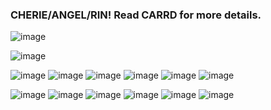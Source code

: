 ### CHERIE/ANGEL/RIN! Read CARRD for more details. 


![image](https://github.com/cheriecrush/cheriecrush/assets/137821742/9448bc2d-3b9e-4dbb-8183-d91058e3ad2c)


![image](https://github.com/cheriecrush/cheriecrush/assets/137821742/ca67ec18-2f7c-4f87-9f41-2ed79aa903ba)

![image](https://github.com/cheriecrush/cheriecrush/assets/137821742/c7960fc4-bdd0-4345-92f4-c05970840b89) ![image](https://github.com/cheriecrush/cheriecrush/assets/137821742/a137602b-09da-4806-9b4a-4cfd16c38faf) ![image](https://github.com/cheriecrush/cheriecrush/assets/137821742/f927d46f-45da-4132-8833-469988f18336) ![image](https://github.com/cheriecrush/cheriecrush/assets/137821742/179f4f24-be41-485f-9871-179997990c52) ![image](https://github.com/cheriecrush/cheriecrush/assets/137821742/03d1ef56-d60c-42f9-b224-c98d45673598) ![image](https://github.com/cheriecrush/cheriecrush/assets/137821742/74af6777-d778-4ab5-8c47-233ef19b20cf) 

![image](https://github.com/cheriecrush/cheriecrush/assets/137821742/9429c103-9008-47f3-924a-a813588e0186) ![image](https://github.com/cheriecrush/cheriecrush/assets/137821742/4b804ce1-e364-40ff-b079-388ddf59d1da) ![image](https://github.com/cheriecrush/cheriecrush/assets/137821742/c9f85d95-8759-4d4c-b36f-d845013a85cf) ![image](https://github.com/cheriecrush/cheriecrush/assets/137821742/cd4d098d-e76f-4dad-b33e-839d134acdd7) ![image](https://github.com/cheriecrush/cheriecrush/assets/137821742/b055abbe-9f8d-404d-90d4-cac2f0565299) ![image](https://github.com/cheriecrush/cheriecrush/assets/137821742/67cb9209-f238-4efe-a2dc-4ad1d4e36043)















